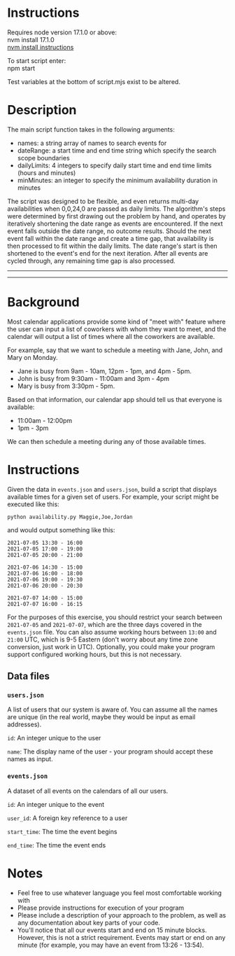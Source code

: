 # Instructions

Requires node version 17.1.0 or above:<br/>
nvm install 17.1.0<br/>
[nvm install instructions](https://tecadmin.net/install-nvm-macos-with-homebrew/)

To start script enter:<br/>
npm start

Test variables at the bottom of script.mjs exist to be altered. 

# Description

The main script function takes in the following arguments:
- names: a string array of names to search events for
- dateRange: a start time and end time string which specify the search scope boundaries
- dailyLimits: 4 integers to specify daily start time and end time limits (hours and minutes)
- minMinutes: an integer to specify the minimum availability duration in minutes

The script was designed to be flexible, and even returns multi-day availabilities when 0,0,24,0 are passed as daily limits. The algorithm's steps were determined by first drawing out the problem by hand, and operates by iteratively shortening the date range as events are encountered. If the next event falls outside the date range, no outcome results. Should the next event fall within the date range and create a time gap, that availability is then processed to fit within the daily limits. The date range's start is then shortened to the event's end for the next iteration. After all events are cycled through, any remaining time gap is also processed. 

---
---

# Background

Most calendar applications provide some kind of "meet with" feature where the user
can input a list of coworkers with whom they want to meet, and the calendar will
output a list of times where all the coworkers are available.

For example, say that we want to schedule a meeting with Jane, John, and Mary on Monday.

- Jane is busy from 9am - 10am, 12pm - 1pm, and 4pm - 5pm.
- John is busy from 9:30am - 11:00am and 3pm - 4pm
- Mary is busy from 3:30pm - 5pm.

Based on that information, our calendar app should tell us that everyone is available:

- 11:00am - 12:00pm
- 1pm - 3pm

We can then schedule a meeting during any of those available times.

# Instructions

Given the data in `events.json` and `users.json`, build a script that displays available times
for a given set of users. For example, your script might be executed like this:

```
python availability.py Maggie,Joe,Jordan
```

and would output something like this:

```
2021-07-05 13:30 - 16:00
2021-07-05 17:00 - 19:00
2021-07-05 20:00 - 21:00

2021-07-06 14:30 - 15:00
2021-07-06 16:00 - 18:00
2021-07-06 19:00 - 19:30
2021-07-06 20:00 - 20:30

2021-07-07 14:00 - 15:00
2021-07-07 16:00 - 16:15
```

For the purposes of this exercise, you should restrict your search between `2021-07-05` and `2021-07-07`,
which are the three days covered in the `events.json` file. You can also assume working hours between
`13:00` and `21:00` UTC, which is 9-5 Eastern (don't worry about any time zone conversion, just work in
UTC). Optionally, you could make your program support configured working hours, but this is not necessary.

## Data files

### `users.json`

A list of users that our system is aware of. You can assume all the names are unique (in the real world, maybe
they would be input as email addresses).

`id`: An integer unique to the user

`name`: The display name of the user - your program should accept these names as input.

### `events.json`

A dataset of all events on the calendars of all our users.

`id`: An integer unique to the event

`user_id`: A foreign key reference to a user

`start_time`: The time the event begins

`end_time`: The time the event ends

# Notes

- Feel free to use whatever language you feel most comfortable working with
- Please provide instructions for execution of your program
- Please include a description of your approach to the problem, as well as any documentation about
  key parts of your code.
- You'll notice that all our events start and end on 15 minute blocks. However, this is not a strict
  requirement. Events may start or end on any minute (for example, you may have an event from 13:26 - 13:54).
